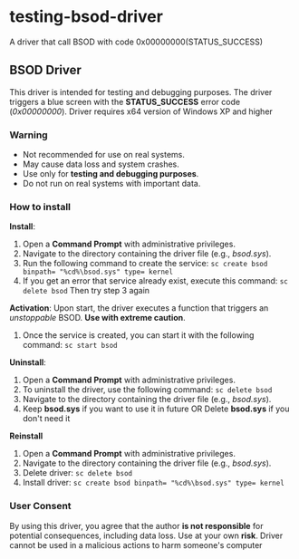 # testing-bsod-driver
A driver that call BSOD with code 0x00000000(STATUS_SUCCESS)

## BSOD Driver
This driver is intended for testing and debugging purposes. The driver triggers a blue screen with the **STATUS_SUCCESS** error code (*0x00000000*). Driver requires x64 version of Windows XP and higher

### Warning
- Not recommended for use on real systems.
- May cause data loss and system crashes.
- Use only for **testing and debugging purposes**.
- Do not run on real systems with important data.

### How to install

**Install**:
1. Open a **Command Prompt** with administrative privileges.
2. Navigate to the directory containing the driver file (e.g., *bsod.sys*).
3. Run the following command to create the service:
   `sc create bsod binpath= "%cd%\bsod.sys" type= kernel`
4. If you get an error that service already exist, execute this command:
   `sc delete bsod`
   Then try step 3 again
   
**Activation**:
Upon start, the driver executes a function that triggers an *unstoppable* BSOD. **Use with extreme caution**.
1. Once the service is created, you can start it with the following command:
   `sc start bsod`

**Uninstall**:
1. Open a **Command Prompt** with administrative privileges.
2. To uninstall the driver, use the following command:
   `sc delete bsod`
3. Navigate to the directory containing the driver file (e.g., *bsod.sys*).
4. Keep **bsod.sys** if you want to use it in future
   OR
   Delete **bsod.sys** if you don't need it

**Reinstall**
1. Open a **Command Prompt** with administrative privileges.
2. Navigate to the directory containing the driver file (e.g., *bsod.sys*).
3. Delete driver:
   `sc delete bsod`
4. Install driver:
   `sc create bsod binpath= "%cd%\bsod.sys" type= kernel`

### User Consent
By using this driver, you agree that the author **is not responsible** for potential consequences, including data loss. Use at your own **risk**. Driver cannot be used in a malicious actions to harm someone's computer
